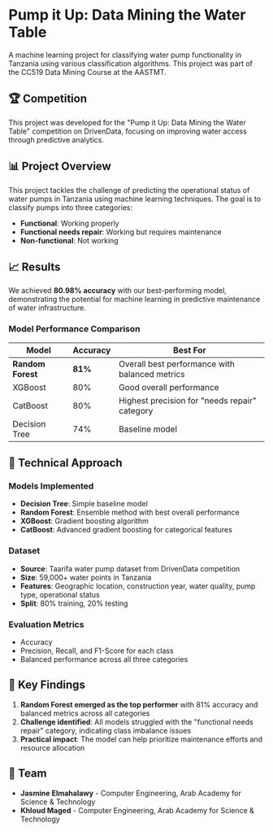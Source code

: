 # Pump it Up: Data Mining the Water Table

A machine learning project for classifying water pump functionality in Tanzania using various classification algorithms. This project was part of the CC519 Data Mining Course at the AASTMT.

## 🏆 Competition
This project was developed for the "Pump it Up: Data Mining the Water Table" competition on DrivenData, focusing on improving water access through predictive analytics.

## 📊 Project Overview

This project tackles the challenge of predicting the operational status of water pumps in Tanzania using machine learning techniques. The goal is to classify pumps into three categories:
- **Functional**: Working properly
- **Functional needs repair**: Working but requires maintenance
- **Non-functional**: Not working

## 📈 Results

We achieved **80.98% accuracy** with our best-performing model, demonstrating the potential for machine learning in predictive maintenance of water infrastructure.

### Model Performance Comparison

| Model | Accuracy | Best For |
|-------|----------|----------|
| **Random Forest** | **81%** | Overall best performance with balanced metrics |
| XGBoost | 80% | Good overall performance |
| CatBoost | 80% | Highest precision for "needs repair" category |
| Decision Tree | 74% | Baseline model |

## 🔧 Technical Approach

### Models Implemented
- **Decision Tree**: Simple baseline model
- **Random Forest**: Ensemble method with best overall performance
- **XGBoost**: Gradient boosting algorithm
- **CatBoost**: Advanced gradient boosting for categorical features

### Dataset
- **Source**: Taarifa water pump dataset from DrivenData competition
- **Size**: 59,000+ water points in Tanzania
- **Features**: Geographic location, construction year, water quality, pump type, operational status
- **Split**: 80% training, 20% testing

### Evaluation Metrics
- Accuracy
- Precision, Recall, and F1-Score for each class
- Balanced performance across all three categories

## 🚀 Key Findings

1. **Random Forest emerged as the top performer** with 81% accuracy and balanced metrics across all categories
2. **Challenge identified**: All models struggled with the "functional needs repair" category, indicating class imbalance issues
3. **Practical impact**: The model can help prioritize maintenance efforts and resource allocation

## 👥 Team

- **Jasmine Elmahalawy** - Computer Engineering, Arab Academy for Science & Technology
- **Khloud Maged** - Computer Engineering, Arab Academy for Science & Technology
